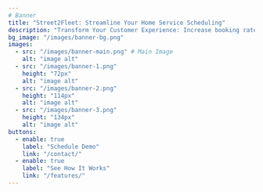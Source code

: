 ```yaml
---
# Banner
title: "Street2Fleet: Streamline Your Home Service Scheduling"
description: "Transform Your Customer Experience: Increase booking rates, eliminate phone tag, and provide <br> 24/7 scheduling convenience with real-time CRM integration."
bg_image: "/images/banner-bg.png"
images:
  - src: "/images/banner-main.png" # Main Image
    alt: "image alt"
  - src: "/images/banner-1.png"
    height: "72px"
    alt: "image alt"
  - src: "/images/banner-2.png"
    height: "114px"
    alt: "image alt"
  - src: "/images/banner-3.png"
    height: "134px"
    alt: "image alt"
buttons:
  - enable: true
    label: "Schedule Demo"
    link: "/contact/"
  - enable: true
    label: "See How It Works"
    link: "/features/"
---
```

